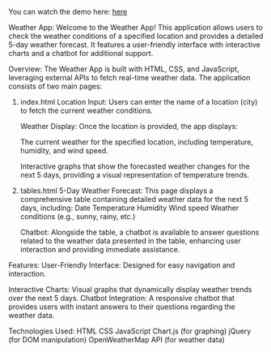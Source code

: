 You can watch the demo here: [here](https://mtahacode.github.io/i221547_A02_WEB_Eng)

Weather App:
Welcome to the Weather App! This application allows users to check the weather conditions of a specified location and provides a detailed 5-day weather forecast. It features a user-friendly interface with interactive charts and a chatbot for additional support.

Overview:
The Weather App is built with HTML, CSS, and JavaScript, leveraging external APIs to fetch real-time weather data. The application consists of two main pages:

1. index.html
    Location Input: Users can enter the name of a location (city) to fetch the current weather conditions.
    
    Weather Display: Once the location is provided, the app displays:
    
    The current weather for the specified location, including temperature, humidity, and wind speed.
    
    Interactive graphs that show the forecasted weather changes for the next 5 days, providing a visual representation of temperature trends.

2. tables.html
    5-Day Weather Forecast: This page displays a comprehensive table containing detailed weather data for the next 5 days, including:
        Date
        Temperature
        Humidity
        Wind speed
        Weather conditions (e.g., sunny, rainy, etc.)
    
    Chatbot: Alongside the table, a chatbot is available to answer questions related to the weather data presented in the table, enhancing user interaction and providing immediate assistance.
   
Features:
    User-Friendly Interface: Designed for easy navigation and interaction.

Interactive Charts: 
    Visual graphs that dynamically display weather trends over the next 5 days.
    Chatbot Integration: A responsive chatbot that provides users with instant answers to their questions regarding the weather data.

Technologies Used:
    HTML
    CSS
    JavaScript
    Chart.js (for graphing)
    jQuery (for DOM manipulation)
    OpenWeatherMap API (for weather data)
